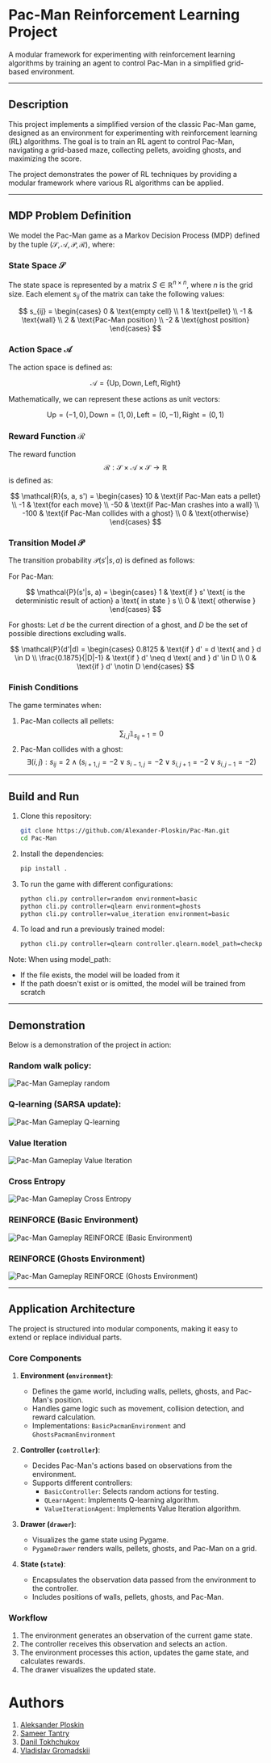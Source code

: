 # Pac-Man Reinforcement Learning Project

A modular framework for experimenting with reinforcement learning algorithms by training an agent to control Pac-Man in a simplified grid-based environment.

---

## Description
This project implements a simplified version of the classic Pac-Man game, designed as an environment for experimenting with reinforcement learning (RL) algorithms. The goal is to train an RL agent to control Pac-Man, navigating a grid-based maze, collecting pellets, avoiding ghosts, and maximizing the score.

The project demonstrates the power of RL techniques by providing a modular framework where various RL algorithms can be applied.

---

## MDP Problem Definition

We model the Pac-Man game as a Markov Decision Process (MDP) defined by the tuple $(\mathcal{S}, \mathcal{A}, \mathcal{P}, \mathcal{R})$, where:

### State Space $\mathcal{S}$

The state space is represented by a matrix $S \in \mathbb{R}^{n \times n}$, where $n$ is the grid size. Each element $s_{ij}$ of the matrix can take the following values:

$$
s_{ij} = \begin{cases}
0 & \text{empty cell} \\
1 & \text{pellet} \\
-1 & \text{wall} \\
2 & \text{Pac-Man position} \\
-2 & \text{ghost position}
\end{cases}
$$

### Action Space $\mathcal{A}$

The action space is defined as:

$$
\mathcal{A} = \{\text{Up}, \text{Down}, \text{Left}, \text{Right}\}
$$

Mathematically, we can represent these actions as unit vectors:

$$
\text{Up} = (-1, 0), \text{Down} = (1, 0), \text{Left} = (0, -1), \text{Right} = (0, 1)
$$

### Reward Function $\mathcal{R}$

The reward function $$\mathcal{R}: \mathcal{S} \times \mathcal{A} \times \mathcal{S} \rightarrow \mathbb{R}$$ is defined as:

$$
\mathcal{R}(s, a, s') = \begin{cases}
10 & \text{if Pac-Man eats a pellet} \\
-1 & \text{for each move} \\
-50 & \text{if Pac-Man crashes into a wall} \\
-100 & \text{if Pac-Man collides with a ghost} \\
0 & \text{otherwise}
\end{cases}
$$

### Transition Model $\mathcal{P}$

The transition probability $\mathcal{P}(s'|s,a)$ is defined as follows:

For Pac-Man:

$$
\mathcal{P}(s'|s, a) = \begin{cases}
1 & \text{if } s' \text{ is the deterministic result of action} a \text{ in state } s \\
0 & \text{ otherwise }
\end{cases}
$$

For ghosts:
Let $d$ be the current direction of a ghost, and $D$ be the set of possible directions excluding walls.

$$
\mathcal{P}(d'|d) = \begin{cases}
0.8125 & \text{if } d' = d \text{ and } d \in D \\
\frac{0.1875}{|D|-1} & \text{if } d' \neq d \text{ and } d' \in D \\
0 & \text{if } d' \notin D
\end{cases}
$$

### Finish Conditions

The game terminates when:
1. Pac-Man collects all pellets: $$\sum_{i,j} \mathbb{1}_{s_{ij}=1} = 0$$
2. Pac-Man collides with a ghost: $$\exists (i,j) : s_{ij} = 2 \wedge (s_{i+1,j} = -2 \vee s_{i-1,j} = -2 \vee s_{i,j+1} = -2 \vee s_{i,j-1} = -2)$$

---

## Build and Run

1. Clone this repository:
   ```bash
   git clone https://github.com/Alexander-Ploskin/Pac-Man.git
   cd Pac-Man
   ```
2. Install the dependencies:
   ```bash
   pip install .
   ```
3. To run the game with different configurations:
   ```bash
   python cli.py controller=random environment=basic
   python cli.py controller=qlearn environment=ghosts
   python cli.py controller=value_iteration environment=basic
   ```

4. To load and run a previously trained model:
   ```bash
   python cli.py controller=qlearn controller.qlearn.model_path=checkpoints/qlearn//checkpoint.pkl environment=ghosts
   ```

Note: When using model_path:
- If the file exists, the model will be loaded from it
- If the path doesn't exist or is omitted, the model will be trained from scratch

---

## Demonstration
Below is a demonstration of the project in action:

### Random walk policy:
![Pac-Man Gameplay random](https://raw.githubusercontent.com/Alexander-Ploskin/Pac-Man/master/assets/random.gif)

### Q-learning (SARSA update):
![Pac-Man Gameplay Q-learning](https://raw.githubusercontent.com/Alexander-Ploskin/Pac-Man/master/assets/q-learning.gif)

### Value Iteration
![Pac-Man Gameplay Value Iteration](https://raw.githubusercontent.com/Alexander-Ploskin/Pac-Man/master/assets/value_iteration.gif)

### Cross Entropy
![Pac-Man Gameplay Cross Entropy](https://raw.githubusercontent.com/Alexander-Ploskin/Pac-Man/master/assets/cross_entropy.gif)

### REINFORCE (Basic Environment)
![Pac-Man Gameplay REINFORCE (Basic Environment)](https://raw.githubusercontent.com/Alexander-Ploskin/Pac-Man/master/assets/reinforce.gif)

### REINFORCE (Ghosts Environment)
![Pac-Man Gameplay REINFORCE (Ghosts Environment)](https://raw.githubusercontent.com/Alexander-Ploskin/Pac-Man/master/assets/reinforce_ghosts.gif)


---

## Application Architecture

The project is structured into modular components, making it easy to extend or replace individual parts.

### Core Components
1. **Environment (`environment`)**:
   - Defines the game world, including walls, pellets, ghosts, and Pac-Man's position.
   - Handles game logic such as movement, collision detection, and reward calculation.
   - Implementations: `BasicPacmanEnvironment` and `GhostsPacmanEnvironment`

2. **Controller (`controller`)**:
   - Decides Pac-Man's actions based on observations from the environment.
   - Supports different controllers:
     - `BasicController`: Selects random actions for testing.
     - `QLearnAgent`: Implements Q-learning algorithm.
     - `ValueIterationAgent`: Implements Value Iteration algorithm.

3. **Drawer (`drawer`)**:
   - Visualizes the game state using Pygame.
   - `PygameDrawer` renders walls, pellets, ghosts, and Pac-Man on a grid.

4. **State (`state`)**:
   - Encapsulates the observation data passed from the environment to the controller.
   - Includes positions of walls, pellets, ghosts, and Pac-Man.

### Workflow
1. The environment generates an observation of the current game state.
2. The controller receives this observation and selects an action.
3. The environment processes this action, updates the game state, and calculates rewards.
4. The drawer visualizes the updated state.


# Authors
1. [Aleksander Ploskin](https://github.com/Alexander-Ploskin)
2. [Sameer Tantry](https://github.com/sameertantry)
3. [Danil Tokhchukov](https://github.com/makriot)
4. [Vladislav Gromadskii](https://github.com/WladGrm)
